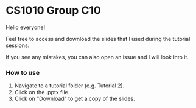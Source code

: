 # CS1010 Group C10

Hello everyone!

Feel free to access and download the slides that I used during the tutorial sessions. 

If you see any mistakes, you can also open an issue and I will look into it.

### How to use
1. Navigate to a tutorial folder (e.g. Tutorial 2).
2. Click on the .pptx file.
3. Click on "Download" to get a copy of the slides.